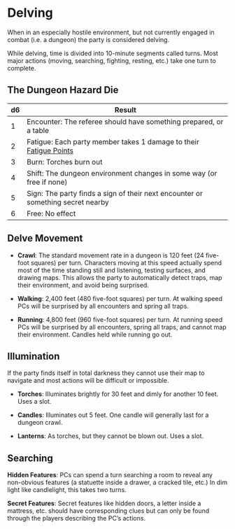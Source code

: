 # Delving

When in an especially hostile environment, but not currently engaged in combat (i.e. a dungeon) the party is considered delving.

While delving, time is divided into 10-minute segments called turns. Most major actions (moving, searching, fighting, resting, etc.) take one turn to complete.

## The Dungeon Hazard Die

| d6  | Result                                                                                                                                           |
| --- | ------------------------------------------------------------------------------------------------------------------------------------------------ |
| 1   | Encounter: The referee should have something prepared, or a table                                                                                |
| 2   | Fatigue: Each party member takes 1 damage to their [Fatigue Points](../Player%20Character%20Components/Derived%20Statistics/Fatigue%20Points.md) |
| 3   | Burn: Torches burn out                                                                                                                           |
| 4   | Shift: The dungeon environment changes in some way (or free if none)                                                                             |
| 5   | Sign: The party finds a sign of their next encounter or something secret nearby                                                                  |
| 6   | Free: No effect                                                                                                                                  |
## Delve Movement

- **Crawl**: The standard movement rate in a dungeon is 120 feet (24 five-foot squares) per turn. Characters moving at this speed actually spend most of the time standing still and listening, testing surfaces, and drawing maps. This allows the party to automatically detect traps, map their environment, and avoid being surprised. 

- **Walking**: 2,400 feet (480 five-foot squares) per turn. At walking speed PCs will be surprised by all encounters and spring all traps. 

- **Running**: 4,800 feet (960 five-foot squares) per turn. At running speed PCs will be surprised by all encounters, spring all traps, and cannot map their environment. Candles held while running go out.
## Illumination

If the party finds itself in total darkness they cannot use their map to navigate and most actions will be difficult or impossible. 

- **Torches**: Illuminates brightly for 30 feet and dimly for another 10 feet. Uses a slot.

- **Candles**: Illuminates out 5 feet. One candle will generally last for a dungeon crawl. 

- **Lanterns**: As torches, but they cannot be blown out. Uses a slot.
## Searching

**Hidden Features**: PCs can spend a turn searching a room to reveal any non-obvious features (a statuette inside a drawer, a cracked tile, etc.) In dim light like candlelight, this takes two turns. 

**Secret Features**: Secret features like hidden doors, a letter inside a mattress, etc. should have corresponding clues but can only be found through the players describing the PC’s actions.